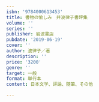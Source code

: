 ```yaml
---
isbn: '9784000613453'
title: 書物の愉しみ　井波律子書評集
volume: ''
series: ''
publisher: 岩波書店
pubdate: '2019-06-19'
cover: ''
author: 波律子／著
description: ''
price: '3200'
genre: ''
target: 一般
format: 単行本
content: 日本文学、評論、随筆、その他

---
```

